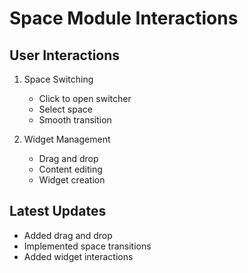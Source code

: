 # Space Module Interactions

## User Interactions
1. Space Switching
   - Click to open switcher
   - Select space
   - Smooth transition

2. Widget Management
   - Drag and drop
   - Content editing
   - Widget creation

## Latest Updates
- Added drag and drop
- Implemented space transitions
- Added widget interactions 